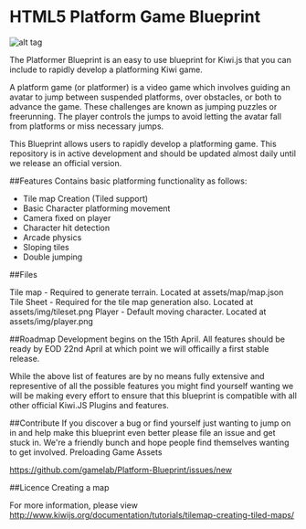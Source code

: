 HTML5 Platform Game Blueprint
================================

![alt tag](https://upload.wikimedia.org/wikipedia/en/1/1f/Another_World_platform_game.gif
)

The Platformer Blueprint is an easy to use blueprint for Kiwi.js that you can include to rapidly develop a platforming Kiwi game.

A platform game (or platformer) is a video game which involves guiding an avatar to jump between suspended platforms, over obstacles, or both to advance the game. These challenges are known as jumping puzzles or freerunning. The player controls the jumps to avoid letting the avatar fall from platforms or miss necessary jumps.

This Blueprint allows users to rapidly develop a platforming game. This repository is in active development and should be updated almost daily until we release an official version. 

##Features
Contains basic platforming functionality as follows:
* Tile map Creation (Tiled support)
* Basic Character platforming movement
* Camera fixed on player
* Character hit detection
* Arcade physics 
* Sloping tiles
* Double jumping

##Files

Tile map - Required to generate terrain. Located at assets/map/map.json
Tile Sheet - Required for the tile map generation also. Located at assets/img/tileset.png
Player - Default moving character. Located at assets/img/player.png


##Roadmap
Development begins on the 15th April. All features should be ready by EOD 22nd April at which point we will officailly a first stable release. 

While the above list of features are by no means fully extensive and representive of all the possible features you might find yourself wanting we will be making every effort to ensure that this blueprint is compatible with all other official Kiwi.JS Plugins and features. 

##Contribute 
If you discover a bug or find yourself just wanting to jump on in and help make this blueprint even better please file an issue and get stuck in. We're a friendly bunch and hope people find themselves wanting to get involved. 
Preloading Game Assets

https://github.com/gamelab/Platform-Blueprint/issues/new

##Licence
Creating a map

For more information, please view http://www.kiwijs.org/documentation/tutorials/tilemap-creating-tiled-maps/

